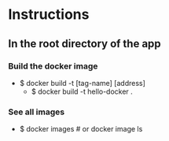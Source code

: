 # Instructions

## In the root directory of the app
### Build the docker image
  - $ docker build -t [tag-name] [address]
    - $ docker build -t hello-docker .
### See all images
  - $ docker images   # or docker image ls

